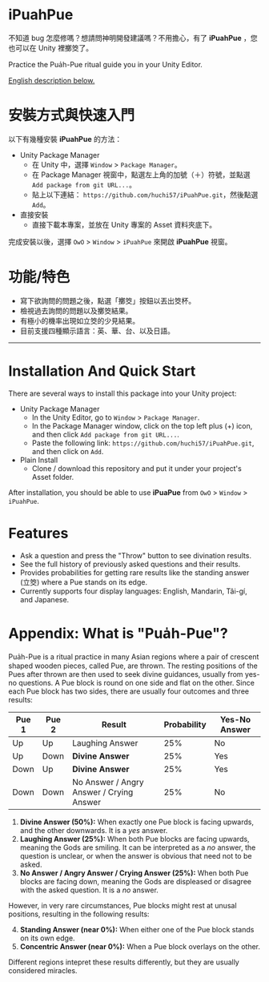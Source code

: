 # iPuahPue
不知道 bug 怎麼修嗎？想請問神明開發建議嗎？不用擔心，有了 **iPuahPue** ，您也可以在 Unity 裡擲筊了。

Practice the Pua̍h-Pue ritual guide you in your Unity Editor.

[English description below.](#installation-and-quick-start)

# 安裝方式與快速入門
以下有幾種安裝 **iPuahPue** 的方法：
- Unity Package Manager
  - 在 Unity 中，選擇 `Window` > `Package Manager`。
  - 在 Package Manager 視窗中，點選左上角的加號（＋）符號，並點選 `Add package from git URL...`。
  - 貼上以下連結： `https://github.com/huchi57/iPuahPue.git`，然後點選 `Add`。
- 直接安裝
  - 直接下載本專案，並放在 Unity 專案的 Asset 資料夾底下。
 
完成安裝以後，選擇 `OwO` > `Window` > `iPuahPue` 來開啟 **iPuahPue** 視窗。

# 功能/特色
- 寫下欲詢問的問題之後，點選「擲筊」按鈕以丟出筊杯。
- 檢視過去詢問的問題以及擲筊結果。
- 有極小的機率出現如立筊的少見結果。
- 目前支援四種顯示語言：英、華、台、以及日語。

---

# Installation And Quick Start
There are several ways to install this package into your Unity project:
- Unity Package Manager
  - In the Unity Editor, go to `Window` > `Package Manager`.
  - In the Package Manager window, click on the top left plus (+) icon, and then click `Add package from git URL...`.
  - Paste the following link: `https://github.com/huchi57/iPuahPue.git`, and then click on `Add`.
- Plain Install
  - Clone / download this repository and put it under your project's Asset folder.

After installation, you should be able to use **iPuaPue** from `OwO` > `Window` > `iPuahPue`.

# Features
- Ask a question and press the "Throw" button to see divination results.
- See the full history of previously asked questions and their results.
- Provides probabilities for getting rare results like the standing answer (立筊) where a Pue stands on its edge.
- Currently supports four display languages: English, Mandarin, Tâi-gí, and Japanese.

# Appendix: What is "Pua̍h-Pue"?
Pua̍h-Pue is a ritual practice in many Asian regions where a pair of crescent shaped wooden pieces, called Pue, are thrown. The resting positions of the Pues after thrown are then used to seek divine guidances, usually from yes-no questions. A Pue block is round on one side and flat on the other. Since each Pue block has two sides, there are usually four outcomes and three results:

| Pue 1 | Pue 2 | Result | Probability | Yes-No Answer |
| --- | --- | --- | --- | --- |
| Up | Up | Laughing Answer | 25% | No |
| Up | Down | **Divine Answer** | 25% | Yes |
| Down | Up | **Divine Answer** | 25% | Yes |
| Down | Down | No Answer / Angry Answer / Crying Answer | 25% | No |

1. **Divine Answer (50%):** When exactly one Pue block is facing upwards, and the other downwards. It is a *yes* answer.
2. **Laughing Answer (25%):** When both Pue blocks are facing upwards, meaning the Gods are smiling. It can be interpreted as a *no* answer, the question is unclear, or when the answer is obvious that need not to be asked.
3. **No Answer / Angry Answer / Crying Answer (25%):** When both Pue blocks are facing down, meaning the Gods are displeased or disagree with the asked question. It is a *no* answer.

However, in very rare circumstances, Pue blocks might rest at unusal positions, resulting in the following results:

4. **Standing Answer (near 0%):** When either one of the Pue block stands on its own edge.
5. **Concentric Answer (near 0%):** When a Pue block overlays on the other.

Different regions intepret these results differently, but they are usually considered miracles.
